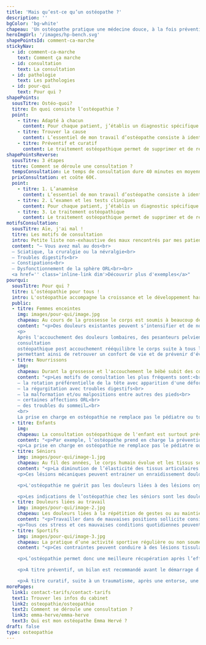```yaml
---
title: 'Mais qu’est-ce qu’un ostéopathe ?'
description: ''
bgColor: 'bg-white'
chapeau: 'Un ostéopathe pratique une médecine douce, à la fois préventive et curative visant à restaurer la mobilité des organes, fascias, articulations grâce à des manipulations manuelles.'
heroImgUrl: '/images/hp-bench.svg'
shapePointsId: comment-ca-marche
stickyNav:
  - id: comment-ca-marche
    text: Comment ça marche
  - id: consultation
    text: La consultation
  - id: pathologie
    text: Les pathologies
  - id: pour-qui
    text: Pour qui ?
shapePoints:
  sousTitre: Ostéo-quoi?
  titre: En quoi consiste l’ostéopathie ?
  point:
    - titre: Adapté à chacun
      content: Pour chaque patient, j’établis un diagnostic spécifique et propose un traitement adapté au cas par cas. À cela, s'ajoutent des conseils personnalisés sur l'hygiène de vie (posture, alimentation, exercices physiques etc…).
    - titre: Trouver la cause
      content: L’essentiel de mon travail d’ostéopathe consiste à identifier l’origine physique et environnementale des différents troubles que subit le patient, puis à rétablir manuellement un bon fonctionnement de l’organisme.
    - titre: Préventif et curatif
      content: Le traitement ostéopathique permet de supprimer et de réajuster les restrictions de mobilité du corps, de restaurer les fonctions perturbées dans le respect constant des amplitudes physiologiques propres à chaque organe ou articulation.
shapePointsReverse:
  sousTitre: 3 étapes
  titre: Comment se déroule une consultation ?
  tempsConsultation: Le temps de consultation dure 40 minutes en moyenne
  prixConsultation: et coûte 60€.
  point:
    - titre: 1. L’anamnèse
      content: L’essentiel de mon travail d’ostéopathe consiste à identifier l’origine physique et environnementale des différents troubles que subit le patient, puis à rétablir manuellement un bon fonctionnement de l’organisme.
    - titre: 2. L’examen et les tests cliniques
      content: Pour chaque patient, j’établis un diagnostic spécifique et propose un traitement adapté au cas par cas. À cela, s'ajoutent des conseils personnalisés sur l'hygiène de vie (posture, alimentation, exercices physiques etc…).
    - titre: 3. Le traitement ostéopathique
      content: Le traitement ostéopathique permet de supprimer et de réajuster les restrictions de mobilité du corps, de restaurer les fonctions perturbées dans le respect constant des amplitudes physiologiques propres à chaque organe ou articulation.
motifsConsultation:
  sousTitre: Aïe, j'ai mal !
  titre: Les motifs de consultation
  intro: Petite liste non-exhaustive des maux rencontrés par mes patients
  content: "– Vous avez mal au dos<br>
  – Sciatique, la cruralgie ou la névralgie<br>
  – Troubles digestifs<br>
  – Constipations<br>
  – Dysfonctionnement de la sphère ORL<br><br>
  <a href='' class='inline-link dim'>Découvrir plus d'exemples</a>"
pourqui:
  sousTitre: Pour qui ?
  titre: L’ostéopathie pour tous !
  intro: L'ostéopathie accompagne la croissance et le développement harmonieux du corps de la naissance à l'âge adulte.
  public:
  - titre: Femmes enceintes
    img: images/pour-qui/image.jpg
    chapeau: Au cours de la grossesse le corps est soumis à beaucoup de changements mécaniques et hormonaux.
    content: "<p>Des douleurs existantes peuvent s’intensifier et de nouvelles douleurs apparaissent. Les motifs de consultations les plus fréquents sont des lombalgies avec sciatalgie, des douleurs dans le bas ventre, des troubles de digestion avec souvent des acidités gastriques, des contractions précoces, des troubles du sommeil... Une consultation d’ostéopathie pour femme enceinte par trimestre est indiquée afin de préparer au mieux les structures du corps qui seront sollicitées pendant l’accouchement.</p>
    <p>
    Après l'accouchement des douleurs lombaires, des pesanteurs pelviennes peuvent persister. Une
    consultation
    ostéopathique post accouchement rééquilibre le corps suite à tous les changements qu'il vient de subir
    permettant ainsi de retrouver un confort de vie et de prévenir d'éventuelles douleurs.</p>"
  - titre: Nourrissons
    img: 
    chapeau: Durant la grossesse et l'accouchement le bébé subit des contraintes importantes pouvant avoir des répercussions très variées tout au long de sa vie.
    content: "<p>Les motifs de consultation les plus fréquents sont:<br>
    – la rotation préférentielle de la tête avec apparition d'une déformation du crâne<br>
    – la régurgitation avec troubles digestifs<br>
    – la malformation et/ou malpositions entre autres des pieds<br>
    – certaines affections ORL<br>
    – des troubles du sommeil…<br>
    <br>
    La prise en charge en ostéopathie ne remplace pas le pédiatre ou tout spécialiste dont votre enfant aurait besoin.</p>"
  - titre: Enfants
    img: 
    chapeau: La consultation ostéopathique de l'enfant est surtout préventive, permettant de suivre le développement le plus harmonieux possible.
    content: "<p>Par exemple, l’ostéopathe prend en charge la prévention et le traitement ostéopathique des troubles structurels du squelette comme la scoliose mais aussi les troubles ORL comme les otites, les sinusites, l'asthme, les troubles du sommeil... Il intervient aussi en complémentarité des soins othodontiques, orthophoniques et orthoptiques.</p>
    <p>La prise en charge en ostéopathie ne remplace pas le pédiatre ou tout spécialiste dont votre enfant aurait besoin.</p>"
  - titre: Séniors
    img: images/pour-qui/image-1.jpg
    chapeau: Au fil des années, le corps humain évolue et les tissus se transforment.
    content: "<p>La diminution de l’élasticité des tissus articulaires tels que les ligaments, les tendons musculaires ou encore le cartilage les exposent à des surmenages mécaniques, pouvant aboutir à leur lésion.</p>
    <p>Ces lésions mécaniques peuvent entrainer un enraidissement douloureux de nos articulations, limitant notre capacité à nous mouvoir et rendant difficile la réalisation de certaines tâches quotidiennes.</p>

    <p>L'ostéopathie ne guérit pas les douleurs liées à des lésions organiques mais elle intervient dans un contexte de prévention et de soulagement de la douleur, elle permet d'empêcher l'aggravation des troubles ressentis et l'apparition de crises inflammatoires.</p>

    <p>Les indications de l’ostéopathie chez les séniors sont les douleurs vertébrales, articulaires, les difficultés de locomotion, l’arthrose (l’ostéopathie permet de soulager certaines de ses conséquences mais ne la réduit pas), les troubles digestifs les vertiges et maux de tête ; la prévention des crises inflammatoires… </p>"
  - titre: Douleurs liées au travail
    img: images/pour-qui/image-2.jpg
    chapeau: Les douleurs liées à la répétition de gestes ou au maintien d’une posture délétère dans l’environnement de travail sont fréquentes en consultation ostéopathique.
    content: "<p>Travailler dans de mauvaises positions sollicite considérablement les tissus du corps humain, ce qui peut conduire à l’apparition de douleurs articulaires, de maux de tête ou encore de vertiges associés à un enraidissement d’un ou plusieurs groupes musculaires.</p>
    <p>Tous ces stress et ces mauvaises conditions quotidiennes peuvent être soulagés en consultation par des gestes simples et adaptés. </p>"
  - titre: Sportifs
    img: images/pour-qui/image-3.jpg
    chapeau: La pratique d’une activité sportive régulière ou non soumet les tissus du corps humain à d’importantes contraintes qui se surajoutent aux troubles existants.
    content: "<p>Ces contraintes peuvent conduire à des lésions tissulaires, comme les ligaments, les tendons ou encore le cartilage, et entrainer un enraidissement douloureux de l’articulation concernée. L’ostéopathie va permettre d’obtenir un relâchement musculaire diminuant la symptomatologie des pathologies du sportif. Elle améliore le potentiel et la puissance musculaire, la souplesse articulaire et ligamentaire ainsi que la capacité respiratoire.</p>

    <p>L’ostéopathie permet donc une meilleure récupération après l’effort mais aussi la conservation de l’équilibre du corps pour pratiquer une activité sportive durable.</p>

    <p>A titre préventif, un bilan est recommandé avant le démarrage d'une activité sportive, ou dans le cas de la préparation d'une épreuve.</p>

    <p>À titre curatif, suite à un traumatisme, après une entorse, une déchirure, une fracture, une chirurgie afin d'éviter l'installation de douleurs chroniques et de rétablir les équilibres du corps et la mobilité.</p>"
morePages:
  link1: contact-tarifs/contact-tarifs
  text1: Trouver les infos du cabinet
  link2: osteopathie/osteopathie
  text2: Comment se déroule une consultation ?
  link3: emma-herve/emma-herve
  text3: Qui est mon ostéopathe Emma Hervé ?
draft: false
type: osteopathie
---
```

